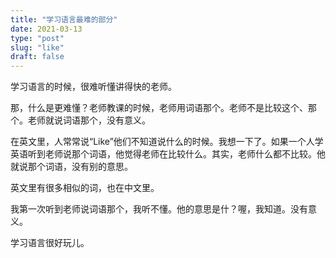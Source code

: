 ```yaml
---
title: "学习语言最难的部分"
date: 2021-03-13
type: "post"
slug: "like"
draft: false
---
```


学习语言的时候，很难听懂讲得快的老师。

那，什么是更难懂？老师教课的时候，老师用词语那个。老师不是比较这个、那个。老师就说词语那个，没有意义。

在英文里，人常常说“Like”他们不知道说什么的时候。我想一下了。如果一个人学英语听到老师说那个词语，他觉得老师在比较什么。其实，老师什么都不比较。他就说那个词语，没有别的意思。

英文里有很多相似的词，也在中文里。

我第一次听到老师说词语那个，我听不懂。他的意思是什？喔，我知道。没有意义。

学习语言很好玩儿。
